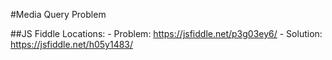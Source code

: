 #Media Query Problem

##JS Fiddle Locations:
	- Problem:
	https://jsfiddle.net/p3g03ey6/
	- Solution:
	https://jsfiddle.net/h05y1483/